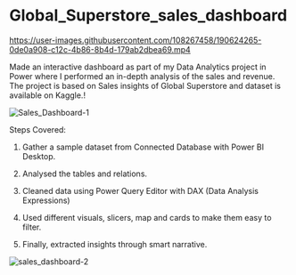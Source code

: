 # Global_Superstore_sales_dashboard



https://user-images.githubusercontent.com/108267458/190624265-0de0a908-c12c-4b86-8b4d-179ab2dbea69.mp4



Made an interactive dashboard as part of my Data Analytics project in Power
 where I performed an in-depth analysis of the sales and revenue. The project is based on Sales insights of Global Superstore and dataset is available on Kaggle.!
 
 
 ![Sales_Dashboard-1](https://user-images.githubusercontent.com/108267458/190625017-b1a5e95b-4e97-4edd-a74c-6764d4993a36.png)



Steps Covered:
1. Gather a sample dataset from Connected Database with Power BI Desktop.

2. Analysed the tables and relations.

3. Cleaned data using Power Query Editor with DAX (Data Analysis Expressions) 

4. Used different visuals, slicers, map and cards to make them easy to filter.

5. Finally, extracted insights through smart narrative.

![sales_dashboard-2](https://user-images.githubusercontent.com/108267458/190624900-c69d6784-9b09-4abe-b4d8-828d124220ad.png)

